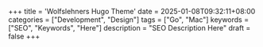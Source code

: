 +++
title = 'Wolfslehners Hugo Theme'
date = 2025-01-08T09:32:11+08:00
categories = ["Development", "Design"]
tags = ["Go", "Mac"]
keywords = ["SEO", "Keywords", "Here"]
description = "SEO Description Here"
draft = false
+++